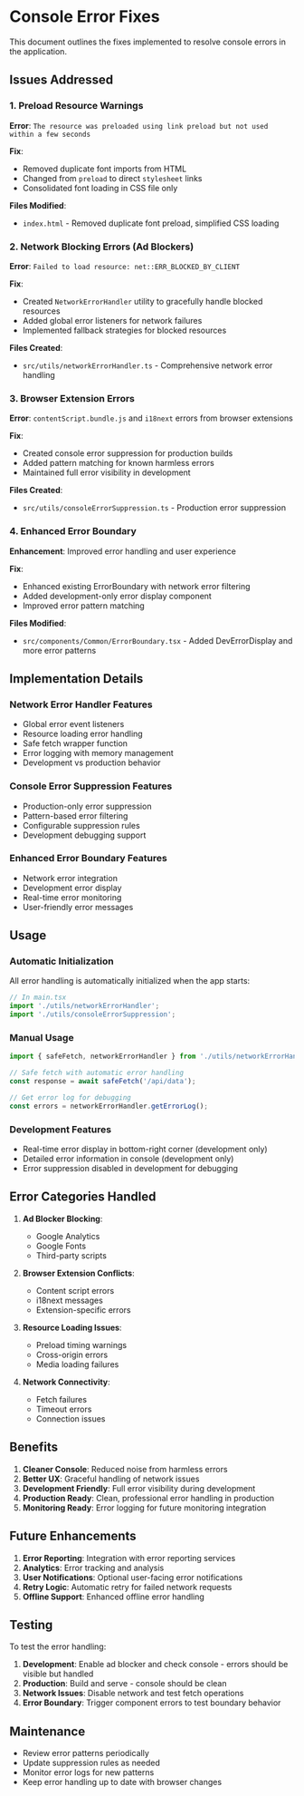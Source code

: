# Console Error Fixes

This document outlines the fixes implemented to resolve console errors in the application.

## Issues Addressed

### 1. Preload Resource Warnings
**Error**: `The resource was preloaded using link preload but not used within a few seconds`

**Fix**: 
- Removed duplicate font imports from HTML
- Changed from `preload` to direct `stylesheet` links
- Consolidated font loading in CSS file only

**Files Modified**:
- `index.html` - Removed duplicate font preload, simplified CSS loading

### 2. Network Blocking Errors (Ad Blockers)
**Error**: `Failed to load resource: net::ERR_BLOCKED_BY_CLIENT`

**Fix**: 
- Created `NetworkErrorHandler` utility to gracefully handle blocked resources
- Added global error listeners for network failures
- Implemented fallback strategies for blocked resources

**Files Created**:
- `src/utils/networkErrorHandler.ts` - Comprehensive network error handling

### 3. Browser Extension Errors
**Error**: `contentScript.bundle.js` and `i18next` errors from browser extensions

**Fix**: 
- Created console error suppression for production builds
- Added pattern matching for known harmless errors
- Maintained full error visibility in development

**Files Created**:
- `src/utils/consoleErrorSuppression.ts` - Production error suppression

### 4. Enhanced Error Boundary
**Enhancement**: Improved error handling and user experience

**Fix**: 
- Enhanced existing ErrorBoundary with network error filtering
- Added development-only error display component
- Improved error pattern matching

**Files Modified**:
- `src/components/Common/ErrorBoundary.tsx` - Added DevErrorDisplay and more error patterns

## Implementation Details

### Network Error Handler Features
- Global error event listeners
- Resource loading error handling
- Safe fetch wrapper function
- Error logging with memory management
- Development vs production behavior

### Console Error Suppression Features
- Production-only error suppression
- Pattern-based error filtering
- Configurable suppression rules
- Development debugging support

### Enhanced Error Boundary Features
- Network error integration
- Development error display
- Real-time error monitoring
- User-friendly error messages

## Usage

### Automatic Initialization
All error handling is automatically initialized when the app starts:

```typescript
// In main.tsx
import './utils/networkErrorHandler';
import './utils/consoleErrorSuppression';
```

### Manual Usage
```typescript
import { safeFetch, networkErrorHandler } from './utils/networkErrorHandler';

// Safe fetch with automatic error handling
const response = await safeFetch('/api/data');

// Get error log for debugging
const errors = networkErrorHandler.getErrorLog();
```

### Development Features
- Real-time error display in bottom-right corner (development only)
- Detailed error information in console (development only)
- Error suppression disabled in development for debugging

## Error Categories Handled

1. **Ad Blocker Blocking**:
   - Google Analytics
   - Google Fonts
   - Third-party scripts

2. **Browser Extension Conflicts**:
   - Content script errors
   - i18next messages
   - Extension-specific errors

3. **Resource Loading Issues**:
   - Preload timing warnings
   - Cross-origin errors
   - Media loading failures

4. **Network Connectivity**:
   - Fetch failures
   - Timeout errors
   - Connection issues

## Benefits

1. **Cleaner Console**: Reduced noise from harmless errors
2. **Better UX**: Graceful handling of network issues
3. **Development Friendly**: Full error visibility during development
4. **Production Ready**: Clean, professional error handling in production
5. **Monitoring Ready**: Error logging for future monitoring integration

## Future Enhancements

1. **Error Reporting**: Integration with error reporting services
2. **Analytics**: Error tracking and analysis
3. **User Notifications**: Optional user-facing error notifications
4. **Retry Logic**: Automatic retry for failed network requests
5. **Offline Support**: Enhanced offline error handling

## Testing

To test the error handling:

1. **Development**: Enable ad blocker and check console - errors should be visible but handled
2. **Production**: Build and serve - console should be clean
3. **Network Issues**: Disable network and test fetch operations
4. **Error Boundary**: Trigger component errors to test boundary behavior

## Maintenance

- Review error patterns periodically
- Update suppression rules as needed
- Monitor error logs for new patterns
- Keep error handling up to date with browser changes
